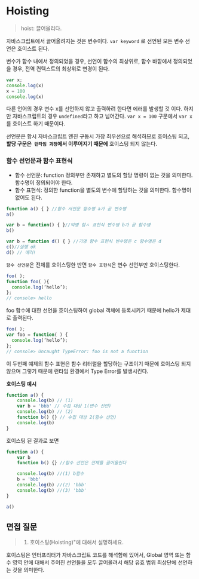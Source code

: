 # Hoisting

> hoist: 끌어올리다.

자바스크립트에서 끌어올려지는 것은 변수이다. `var keyword` 로 선언된 모든 변수 선언은 호이스트 된다. 

변수가 함수 내에서 정의되었을 경우, 선언이 함수의 최상위로, 함수 바깥에서 정의되었을 경우, 전역 컨텍스트의 최상위로 변경이 된다.

```javascript
var x;
console.log(x)
x = 100
console.log(x)
```
다른 언어의 경우 변수 x를 선언하지 않고 출력하려 한다면 에러를 발생할 것 이다. 
하지만 자바스크립트의 경우 `undefined`라고 하고 넘어간다. 
`var x = 100` 구문에서 `var x`를 호이스트 하기 때문이다.

선언문은 항시 자바스크립트 엔진 구동시 가장 최우선으로 해석하므로 호이스팅 되고, **할당 구문은` 런타임 과정`에서 이루어지기 때문에** 호이스팅 되지 않는다.

### 함수 선언문과 함수 표현식
- 함수 선언문: function 정의부만 존재하고 별도의 할당 명령이 없는 것을 의미한다. 함수명이 정의되어야 한다.
- 함수 표현식: 정의한 function을 별도의 변수에 할당하는 것을 의미한다. 함수명이 없어도 된다.

```javascript
function a() { } //함수 서언문 함수명 a가 곧 변수명
a()

var b = function() { }//익명 함ㅅ 표현식 변수명 b가 곧 함수명
b()

var b = function d() { } //기명 함수 표현식 변수명은 c 함수명은 d
c()//실행 ok
d() // 에러!
```
`함수 선언문`은 전체를 호이스팅한 반면 `함수 표현식`은 변수 선언부만 호이스팅한다.

```js
foo( );
function foo( ){
  console.log(‘hello’);
};
// console> hello
```
foo 함수에 대한 선언을 호이스팅하여 global 객체에 등록시키기 때문에 hello가 제대로 출력된다.

```js
foo( );
var foo = function( ) {
  console.log(‘hello’);
};
// console> Uncaught TypeError: foo is not a function
```
이 두번째 예제의 함수 표현은 함수 리터럴을 할당하는 구조이기 때문에 호이스팅 되지 않으며 그렇기 때문에 런타임 환경에서 Type Error를 발생시킨다.

**호이스팅 예시**
```js
function a() {
    console.log(b) // (1)
    var b = 'bbb' // 수집 대상 1(변수 선언)
    console.log(b) // (2)
    function b() {} // 수집 대상 2(함수 선언)
    console.log(b)
}
```

호이스팅 된 결과로 보면

```js
function a() {
    var b
    function b() {} //함수 선언은 전체를 끌어올린다

    console.log(b) //(1) b함수
    b = 'bbb'
    console.log(b) //(2) 'bbb'
    console.log(b) //(3) 'bbb'
}

a()
```

## 면접 질문

> 1. 호이스팅(Hoisting)"에 대해서 설명하세요.

호이스팅은 인터프리터가 자바스크립트 코드를 해석함에 있어서, Global 영역 또는 함수 영역 안에 대해서 주어진 선언들을 모두 끌어올려서 해당 유효 범위 최상단에 선언하는 것을 의미한다.